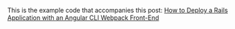 This is the example code that accompanies this post: [How to Deploy a Rails Application with an Angular CLI Webpack Front-End](https://www.angularonrails.com/deploy-rails-application-angular-cli-webpack-front-end/)
